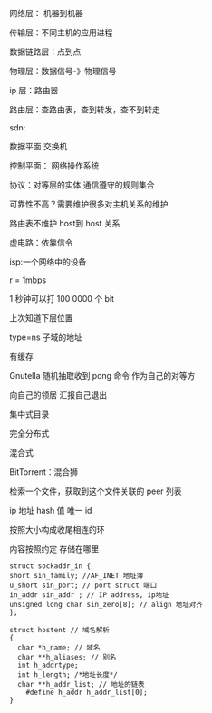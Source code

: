 





网络层： 机器到机器

传输层：不同主机的应用进程



数据链路层：点到点

物理层：数据信号-》物理信号

ip 层：路由器







路由层：查路由表，查到转发，查不到转走





sdn:

数据平面 交换机

控制平面： 网络操作系统







协议：对等层的实体 通信遵守的规则集合























可靠性不高？需要维护很多对主机关系的维护





路由表不维护 host到 host 关系





虚电路：依靠信令



isp:一个网络中的设备









 r = 1mbps

1 秒钟可以打 100 0000 个 bit









上次知道下层位置





type=ns 子域的地址





有缓存













Gnutella 随机抽取收到 pong 命令 作为自己的对等方

向自己的领居 汇报自己退出





集中式目录

完全分布式







混合式







BitTorrent：混合狮





检索一个文件，获取到这个文件关联的 peer 列表













ip 地址 hash 值 唯一 id





按照大小构成收尾相连的环



内容按照约定 存储在哪里









``` 
struct sockaddr_in {
short sin_family; //AF_INET 地址簿
u_short sin_port; // port struct 端口
in_addr sin_addr ; // IP address, ip地址
unsigned long char sin_zero[8]; // align 地址对齐
};
```







```
struct hostent // 域名解析
{
  char *h_name; // 域名
  char **h_aliases; // 别名
  int h_addrtype; 
  int h_length; /*地址长度*/ 
  char **h_addr_list; // 地址的链表
	#define h_addr h_addr_list[0]; 
}
```





